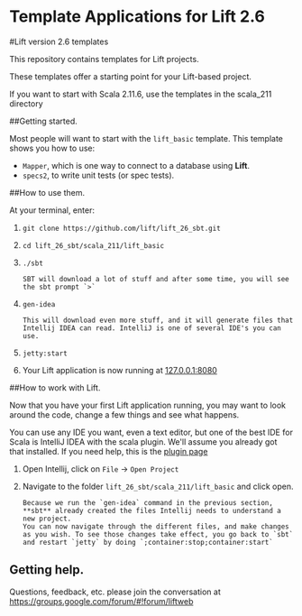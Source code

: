 
Template Applications for Lift 2.6
=======
#Lift version 2.6 templates

This repository contains templates for Lift projects.

These templates offer a starting point for your Lift-based project.

If you want to start with Scala 2.11.6, use the templates in the scala_211 directory

##Getting started.

Most people will want to start with the `lift_basic` template. This template shows you how to use:

* `Mapper`, which is one way to connect to a database using **Lift**.
* `specs2`, to write unit tests (or spec tests).

##How to use them.

At your terminal, enter:

1. `git clone https://github.com/lift/lift_26_sbt.git`
2. `cd lift_26_sbt/scala_211/lift_basic`
3. `./sbt`
       
       SBT will download a lot of stuff and after some time, you will see the sbt prompt `>`
4. `gen-idea`

       This will download even more stuff, and it will generate files that Intellij IDEA can read. IntelliJ is one of several IDE's you can use.
5. `jetty:start`
6. Your Lift application is now running at [127.0.0.1:8080](http://127.0.0.1:8080)
 
 
##How to work with Lift.

Now that you have your first Lift application running, you may want to look around the code, change a few things and see what happens.

You can use any IDE you want, even a text editor, but one of the best IDE for Scala is IntelliJ IDEA with the scala plugin. We'll assume you already got that installed. If you need help, this is the [plugin page](http://confluence.jetbrains.net/display/SCA/Scala+Plugin+for+IntelliJ+IDEA)
 
1. Open Intellij, click on `File` -> `Open Project`
2. Navigate to the folder `lift_26_sbt/scala_211/lift_basic` and click open.

       Because we run the `gen-idea` command in the previous section, **sbt** already created the files Intellij needs to understand a new project.
       You can now navigate through the different files, and make changes as you wish. To see those changes take effect, you go back to `sbt` and restart `jetty` by doing `;container:stop;container:start`

## Getting help.     

Questions, feedback, etc. please join the conversation at https://groups.google.com/forum/#!forum/liftweb
